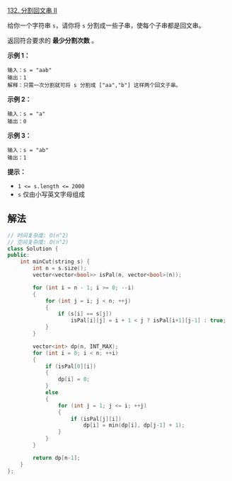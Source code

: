 [132. 分割回文串 II](https://leetcode.cn/problems/palindrome-partitioning-ii/)

给你一个字符串 `s`，请你将 `s` 分割成一些子串，使每个子串都是回文串。



返回符合要求的 **最少分割次数** 。

 

**示例 1：**

```
输入：s = "aab"
输出：1
解释：只需一次分割就可将 s 分割成 ["aa","b"] 这样两个回文子串。
```

**示例 2：**

```
输入：s = "a"
输出：0
```

**示例 3：**

```
输入：s = "ab"
输出：1
```

 

**提示：**

- `1 <= s.length <= 2000`
- `s` 仅由小写英文字母组成



## 解法

```cc
// 时间复杂度: O(n^2)
// 空间复杂度: O(n^2)
class Solution {
public:
    int minCut(string s) {
        int n = s.size();
        vector<vector<bool>> isPal(n, vector<bool>(n));

        for (int i = n - 1; i >= 0; --i)
        {
            for (int j = i; j < n; ++j)
            {
                if (s[i] == s[j])
                    isPal[i][j] = i + 1 < j ? isPal[i+1][j-1] : true;
            }
        }

        vector<int> dp(n, INT_MAX);
        for (int i = 0; i < n; ++i)
        {
            if (isPal[0][i])
            {
                dp[i] = 0;
            }
            else
            {
                for (int j = 1; j <= i; ++j)
                {
                    if (isPal[j][i])
                        dp[i] = min(dp[i], dp[j-1] + 1);
                }
            }
        }

        return dp[n-1];
    }
};
```



